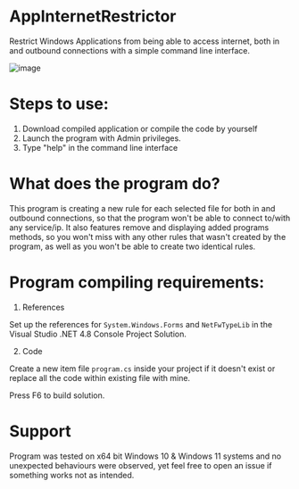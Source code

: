 # AppInternetRestrictor
Restrict Windows Applications from being able to access internet, both in and outbound connections with a simple command line interface.

![image](https://github.com/anestercommprod/AppInternetRestrictor/assets/108794312/257197f5-4c88-4774-9e77-eb3c41fbb750)

# Steps to use:
1. Download compiled application or compile the code by yourself
2. Launch the program with Admin privileges.
3. Type "help" in the command line interface

# What does the program do?

This program is creating a new rule for each selected file for both in and outbound connections, so that the program won't be able to connect to/with any service/ip.
It also features remove and displaying added programs methods, so you won't miss with any other rules that wasn't created by the program, as well as you won't be able to create two identical rules. 

# Program compiling requirements:
1. References
   
Set up the references for `System.Windows.Forms` and  `NetFwTypeLib` in the Visual Studio .NET 4.8 Console Project Solution.

2. Code
   
Create a new item file `program.cs` inside your project if it doesn't exist or replace all the code within existing file with mine.

Press F6 to build solution.

# Support

Program was tested on x64 bit Windows 10 & Windows 11 systems and no unexpected behaviours were observed, yet feel free to open an issue if something works not as intended.
